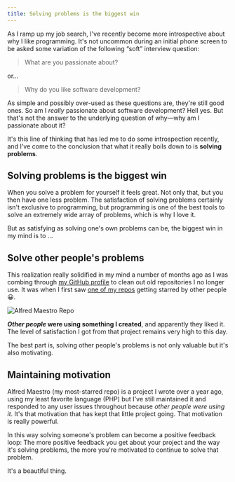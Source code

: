 ```yaml
---
title: Solving problems is the biggest win
---
```


As I ramp up my job search, I've recently become more introspective about why I like programming. It's not uncommon during an initial phone screen to be asked some variation of the following “soft” interview question:

> What are you passionate about?

or...

> Why do you like software development?

As simple and possibly over-used as these questions are, they're still good ones. So am I _really_ passionate about software development? Hell yes. But that's not the answer to the underlying question of why—why am I passionate about it?

It's this line of thinking that has led me to do some introspection recently, and I've come to the conclusion that what it really boils down to is **solving problems**.

## Solving problems is the biggest win

When you solve a problem for yourself it feels great. Not only that, but you then have one less problem. The satisfaction of solving problems certainly isn't exclusive to programming, but programming is one of the best tools to solve an extremely wide array of problems, which is why I love it.

But as satisfying as solving one's own problems can be, the biggest win in my mind is to ...

## Solve other people's problems

This realization really solidified in my mind a number of months ago as I was combing through [my GitHub profile][gh] to clean out old repositories I no longer use. It was when I first saw [one of my repos][am] getting starred by other people :grinning:.

![Alfred Maestro Repo](https://dropsinn.s3.amazonaws.com/Screen%20Shot%202015-02-20%20at%202.42.24%20PM.png)

**_Other people_ were using something I created**, and apparently they liked it. The level of satisfaction I got from that project remains very high to this day.

The best part is, solving other people's problems is not only valuable but it's also motivating.

## Maintaining motivation

Alfred Maestro (my most-starred repo) is a project I wrote over a year ago, using my least favorite language (PHP) but I've still maintained it and responded to any user issues throughout because _other people were using it_. It's that motivation that has kept that little project going. That motivation is really powerful.

In this way solving someone's problem can become a positive feedback loop: The more positive feedback you get about your project and the way it's solving problems, the more you're motivated to continue to solve that problem.

It's a beautiful thing.

[gh]: https://github.com/iansinnott
[am]: https://github.com/iansinnott/alfred-maestro

